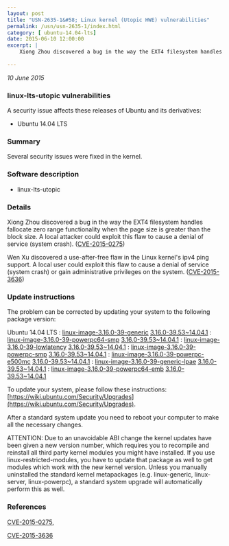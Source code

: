 ```yaml
---
layout: post
title: "USN-2635-1&#58; Linux kernel (Utopic HWE) vulnerabilities"
permalink: /usn/usn-2635-1/index.html
category: [ ubuntu-14.04-lts]
date: 2015-06-10 12:00:00
excerpt: |
    Xiong Zhou discovered a bug in the way the EXT4 filesystem handles fallocate zero range functionality when the page size is greater than the block size. A local attacker could exploit this flaw to cause a denial of service (system crash). ([CVE-2015-0275](http://people.ubuntu.com/~ubuntu-security/cve/CVE-2015-0275))
    
--- 
```

 
 

*10 June 2015*

### linux-lts-utopic vulnerabilities

A security issue affects these releases of Ubuntu and its derivatives:

* Ubuntu 14.04 LTS

### Summary

Several security issues were fixed in the kernel. 

### Software description

* linux-lts-utopic 

### Details

Xiong Zhou discovered a bug in the way the EXT4 filesystem handles fallocate zero range functionality when the page size is greater than the block size. A local attacker could exploit this flaw to cause a denial of service (system crash). ([CVE-2015-0275](http://people.ubuntu.com/~ubuntu-security/cve/CVE-2015-0275))

Wen Xu discovered a use-after-free flaw in the Linux kernel&#39;s ipv4 ping support. A local user could exploit this flaw to cause a denial of service (system crash) or gain administrative privileges on the system. ([CVE-2015-3636](http://people.ubuntu.com/~ubuntu-security/cve/CVE-2015-3636)) 

### Update instructions

The problem can be corrected by updating your system to the following package version:

Ubuntu 14.04 LTS
 : [linux-image-3.16.0-39-generic](https://launchpad.net/ubuntu/+source/linux-lts-utopic) <span> [3.16.0-39.53~14.04.1](https://launchpad.net/ubuntu/+source/linux-lts-utopic/3.16.0-39.53~14.04.1) </span> 
 : [linux-image-3.16.0-39-powerpc64-smp](https://launchpad.net/ubuntu/+source/linux-lts-utopic) <span> [3.16.0-39.53~14.04.1](https://launchpad.net/ubuntu/+source/linux-lts-utopic/3.16.0-39.53~14.04.1) </span> 
 : [linux-image-3.16.0-39-lowlatency](https://launchpad.net/ubuntu/+source/linux-lts-utopic) <span> [3.16.0-39.53~14.04.1](https://launchpad.net/ubuntu/+source/linux-lts-utopic/3.16.0-39.53~14.04.1) </span> 
 : [linux-image-3.16.0-39-powerpc-smp](https://launchpad.net/ubuntu/+source/linux-lts-utopic) <span> [3.16.0-39.53~14.04.1](https://launchpad.net/ubuntu/+source/linux-lts-utopic/3.16.0-39.53~14.04.1) </span> 
 : [linux-image-3.16.0-39-powerpc-e500mc](https://launchpad.net/ubuntu/+source/linux-lts-utopic) <span> [3.16.0-39.53~14.04.1](https://launchpad.net/ubuntu/+source/linux-lts-utopic/3.16.0-39.53~14.04.1) </span> 
 : [linux-image-3.16.0-39-generic-lpae](https://launchpad.net/ubuntu/+source/linux-lts-utopic) <span> [3.16.0-39.53~14.04.1](https://launchpad.net/ubuntu/+source/linux-lts-utopic/3.16.0-39.53~14.04.1) </span> 
 : [linux-image-3.16.0-39-powerpc64-emb](https://launchpad.net/ubuntu/+source/linux-lts-utopic) <span> [3.16.0-39.53~14.04.1](https://launchpad.net/ubuntu/+source/linux-lts-utopic/3.16.0-39.53~14.04.1) </span> 

To update your system, please follow these instructions: [https://wiki.ubuntu.com/Security/Upgrades](https://wiki.ubuntu.com/Security/Upgrades).

After a standard system update you need to reboot your computer to make all the necessary changes.

ATTENTION: Due to an unavoidable ABI change the kernel updates have been given a new version number, which requires you to recompile and reinstall all third party kernel modules you might have installed. If you use linux-restricted-modules, you have to update that package as well to get modules which work with the new kernel version. Unless you manually uninstalled the standard kernel metapackages (e.g. linux-generic, linux-server, linux-powerpc), a standard system upgrade will automatically perform this as well. 

### References

 
 [CVE-2015-0275](http://people.ubuntu.com/~ubuntu-security/cve/CVE-2015-0275), 

 [CVE-2015-3636](http://people.ubuntu.com/~ubuntu-security/cve/CVE-2015-3636)
 


